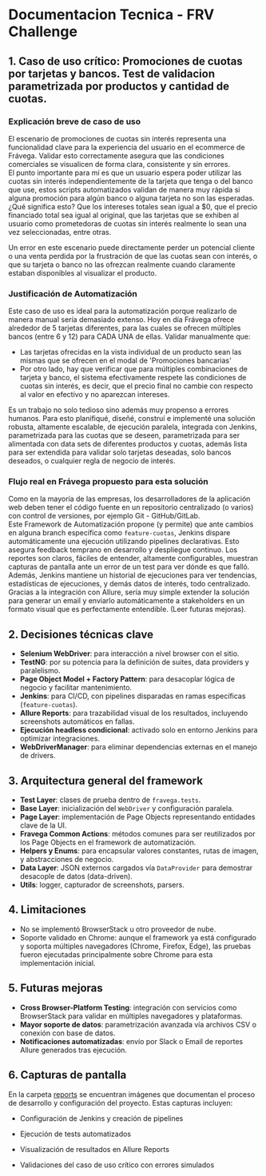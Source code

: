 
# Documentacion Tecnica - FRV Challenge

## 1. Caso de uso crítico: Promociones de cuotas por tarjetas y bancos. Test de validacion parametrizada por productos y cantidad de cuotas.

### Explicación breve de caso de uso

El escenario de promociones de cuotas sin interés representa una funcionalidad clave para la experiencia del usuario en el ecommerce de Frávega. Validar esto correctamente asegura que las condiciones comerciales se visualicen de forma clara, consistente y sin errores.  
El punto importante para mí es que un usuario espera poder utilizar las cuotas sin interés independientemente de la tarjeta que tenga o del banco que use, estos scripts automatizados validan de manera muy rápida si alguna promoción para algún banco o alguna tarjeta no son las esperadas. ¿Qué significa esto? Que los intereses totales sean igual a \$0, que el precio financiado total sea igual al original, que las tarjetas que se exhiben al usuario como prometedoras de cuotas sin interés realmente lo sean una vez seleccionadas, entre otras.

Un error en este escenario puede directamente perder un potencial cliente o una venta perdida por la frustración de que las cuotas sean con interés, o que su tarjeta o banco no las ofrezcan realmente cuando claramente estaban disponibles al visualizar el producto.

### Justificación de Automatización

Este caso de uso es ideal para la automatización porque realizarlo de manera manual sería demasiado extenso. Hoy en día Frávega ofrece alrededor de 5 tarjetas diferentes, para las cuales se ofrecen múltiples bancos (entre 6 y 12) para CADA UNA de ellas. Validar manualmente que:  

- Las tarjetas ofrecidas en la vista individual de un producto sean las mismas que se ofrecen en el modal de 'Promociones bancarias'
- Por otro lado, hay que verificar que para múltiples combinaciones de tarjeta y banco, el sistema efectivamente respete las condiciones de cuotas sin interés, es decir, que el precio final no cambie con respecto al valor en efectivo y no aparezcan intereses.

Es un trabajo no solo tedioso sino además muy propenso a errores humanos. Para esto planifiqué, diseñé, construí e implementé una solución robusta, altamente escalable, de ejecución paralela, integrada con Jenkins, parametrizada para las cuotas que se deseen, parametrizada para ser alimentada con data sets de diferentes productos y cuotas, además lista para ser extendida para validar solo tarjetas deseadas, solo bancos deseados, o cualquier regla de negocio de interés.

### Flujo real en Frávega propuesto para esta solución

Como en la mayoría de las empresas, los desarrolladores de la aplicación web deben tener el código fuente en un repositorio centralizado (o varios) con control de versiones, por ejemplo Git - GitHub/GitLab.  
Este Framework de Automatización propone (y permite) que ante cambios en alguna branch específica como `feature-cuotas`, Jenkins dispare automáticamente una ejecución utilizando pipelines declarativas. Esto asegura feedback temprano en desarrollo y despliegue continuo. Los reportes son claros, fáciles de entender, altamente configurables, muestran capturas de pantalla ante un error de un test para ver dónde es que falló. Además, Jenkins mantiene un historial de ejecuciones para ver tendencias, estadísticas de ejecuciones, y demás datos de interés, todo centralizado. Gracias a la integración con Allure, sería muy simple extender la solución para generar un email y enviarlo automáticamente a stakeholders en un formato visual que es perfectamente entendible. (Leer futuras mejoras).

## 2. Decisiones técnicas clave

- **Selenium WebDriver**: para interacción a nivel browser con el sitio.
- **TestNG**: por su potencia para la definición de suites, data providers y paralelismo.
- **Page Object Model + Factory Pattern**: para desacoplar lógica de negocio y facilitar mantenimiento.
- **Jenkins**: para CI/CD, con pipelines disparadas en ramas específicas (`feature-cuotas`).
- **Allure Reports**: para trazabilidad visual de los resultados, incluyendo screenshots automáticos en fallas.
- **Ejecución headless condicional**: activado solo en entorno Jenkins para optimizar integraciones.
- **WebDriverManager**: para eliminar dependencias externas en el manejo de drivers.

## 3. Arquitectura general del framework

- **Test Layer**: clases de prueba dentro de `fravega.tests`.
- **Base Layer**: inicialización del `WebDriver` y configuración paralela.
- **Page Layer**: implementación de Page Objects representando entidades clave de la UI.
- **Fravega Common Actions**: métodos comunes para ser reutilizados por los Page Objects en el framework de automatización.
- **Helpers y Enums**: para encapsular valores constantes, rutas de imagen, y abstracciones de negocio.
- **Data Layer**: JSON externos cargados vía `DataProvider` para demostrar desacople de datos (data-driven).
- **Utils**: logger, capturador de screenshots, parsers.

## 4. Limitaciones

- No se implementó BrowserStack u otro proveedor de nube.
- Soporte validado en Chrome: aunque el framework ya está configurado y soporta múltiples navegadores (Chrome, Firefox, Edge), las pruebas fueron ejecutadas principalmente sobre Chrome para esta implementación inicial.

## 5. Futuras mejoras

- **Cross Browser-Platform Testing**: integración con servicios como BrowserStack para validar en múltiples navegadores y plataformas.
- **Mayor soporte de datos**: parametrización avanzada vía archivos CSV o conexión con base de datos.
- **Notificaciones automatizadas**: envío por Slack o Email de reportes Allure generados tras ejecución.

## 6. Capturas de pantalla 

En la carpeta [reports](https://github.com/JAcciarri/FRV-Challenge/tree/main/reports) se encuentran imágenes que documentan el proceso de desarrollo y configuración del proyecto. Estas capturas incluyen:

- Configuración de Jenkins y creación de pipelines

- Ejecución de tests automatizados

- Visualización de resultados en Allure Reports

- Validaciones del caso de uso crítico con errores simulados
